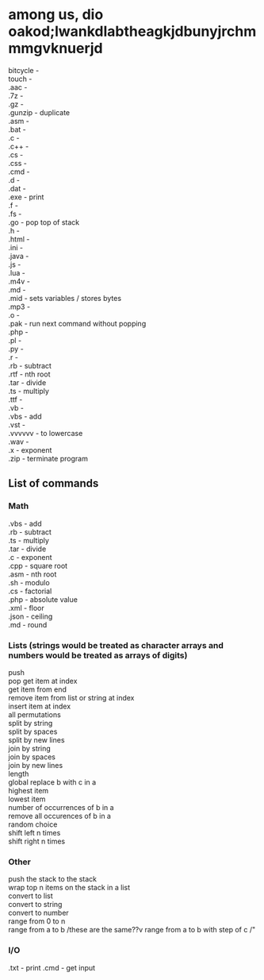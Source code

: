 # among us, dio oakod;lwankdlabtheagkjdbunyjrchmmmgvknuerjd

bitcycle  -   
touch     -  
.aac      -     
.7z       -   
.gz       -   
.gunzip   - duplicate  
.asm      -   
.bat      -   
.c        -   
.c++      -   
.cs       -   
.css      -   
.cmd      -   
.d        -   
.dat      -   
.exe      - print  
.f        -   
.fs       -   
.go       - pop top of stack  
.h        -   
.html     -   
.ini      -   
.java     -   
.js       -   
.lua      -   
.m4v      -   
.md       -   
.mid      - sets variables / stores bytes  
.mp3      -   
.o        -   
.pak      - run next command without popping  
.php      -   
.pl       -   
.py       -   
.r        -   
.rb       - subtract  
.rtf      - nth root  
.tar      - divide  
.ts       - multiply  
.ttf      -   
.vb       -    
.vbs      - add  
.vst      -   
.vvvvvv   - to lowercase  
.wav      -  
.x        - exponent  
.zip      - terminate program  

## List of commands

### Math
 .vbs - add  
  .rb - subtract  
  .ts - multiply  
 .tar - divide  
   .c - exponent  
 .cpp - square root  
 .asm - nth root  
  .sh - modulo  
  .cs - factorial  
 .php - absolute value  
 .xml - floor  
.json - ceiling  
  .md - round  

### Lists (strings would be treated as character arrays and numbers would be treated as arrays of digits)
push                                      
pop
get item at index                         
get item from end                         
remove item from list or string at index  
insert item at index                      
all permutations                          
split by string                           
split by spaces                           
split by new lines                        
join by string                            
join by spaces                            
join by new lines                         
length                                    
global replace b with c in a                     
highest item                              
lowest item                               
number of occurrences of b in a           
remove all occurences of b in a           
random choice                             
shift left n times                        
shift right n times                       
                                          
### Other                                 
push the stack to the stack               
wrap top n items on the stack in a list   
convert to list                           
convert to string                         
convert to number                         
range from 0 to n                           
range from a to b                           /these are the same??v
range from a to b with step of c            /"

### I/O
 .txt - print
 .cmd - get input
